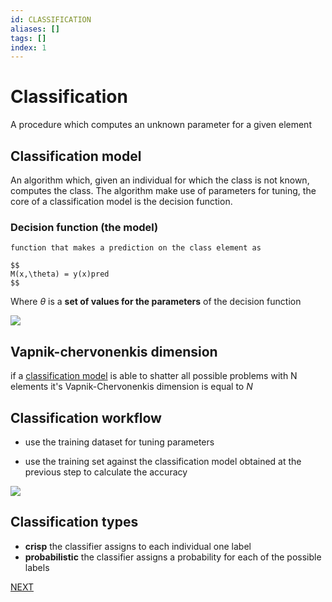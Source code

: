 ```yaml
---
id: CLASSIFICATION
aliases: []
tags: []
index: 1
---
```


# Classification

A procedure which computes an unknown parameter for a given element

## Classification model

An algorithm which, given an individual for which the class is not known, computes the class. The algorithm make use of parameters for tuning, the core of a classification model is the decision function.

### Decision function (the model)

	function that makes a prediction on the class element as

	$$
	M(x,\theta) = y(x)pred
	$$

Where $\theta$ is a **set of values for the parameters** of the decision function

![](datamining/Pasted_image_20231227172912.png)

## Vapnik-chervonenkis dimension

if a [classification model](#classification%20model) is able to shatter all possible problems with N elements it's  Vapnik-Chervonenkis dimension is equal to $N$

## Classification workflow

- use the training dataset for tuning parameters

- use the training set against the classification model obtained at the previous step to calculate the accuracy

![](datamining/Pasted_image_20231227174100.png)

## Classification types

-  **crisp** the classifier assigns to each individual one label
- **probabilistic** the classifier assigns a probability for each of the possible labels

 [NEXT](pages/datamining/classification/training_strategies.md)
